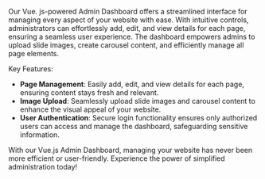 

Our Vue. js-powered Admin Dashboard offers a streamlined interface for managing every aspect of your website with ease. With intuitive controls, administrators can effortlessly add, edit, and view details for each page, ensuring a seamless user experience. The dashboard empowers admins to upload slide images, create carousel content, and efficiently manage all page elements.

Key Features:
- **Page Management**: Easily add, edit, and view details for each page, ensuring content stays fresh and relevant.
- **Image Upload**: Seamlessly upload slide images and carousel content to enhance the visual appeal of your website.
- **User Authentication**: Secure login functionality ensures only authorized users can access and manage the dashboard, safeguarding sensitive information.
  
With our Vue.js Admin Dashboard, managing your website has never been more efficient or user-friendly. Experience the power of simplified administration today!
